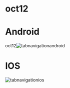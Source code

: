 # oct12
# Android

oct12![tabnavigationandroid](https://user-images.githubusercontent.com/91823530/137472617-5f287e19-fcc5-40c6-9349-084120419f85.png)


# IOS

![tabnavigationios](https://user-images.githubusercontent.com/91823530/137472558-6ac91d8d-ac30-404b-8080-316df1615ce3.png)
